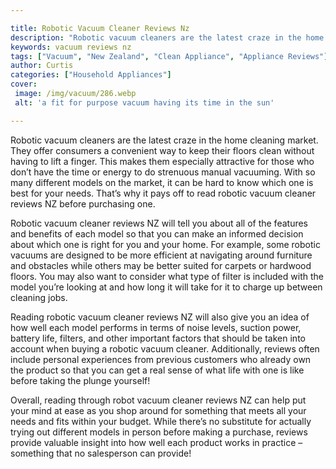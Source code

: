 ```yaml
---

title: Robotic Vacuum Cleaner Reviews Nz
description: "Robotic vacuum cleaners are the latest craze in the home cleaning market. They offer consumers a convenient way to keep their floo...find out now"
keywords: vacuum reviews nz
tags: ["Vacuum", "New Zealand", "Clean Appliance", "Appliance Reviews"]
author: Curtis
categories: ["Household Appliances"]
cover: 
 image: /img/vacuum/286.webp
 alt: 'a fit for purpose vacuum having its time in the sun'

---
```


Robotic vacuum cleaners are the latest craze in the home cleaning market. They offer consumers a convenient way to keep their floors clean without having to lift a finger. This makes them especially attractive for those who don’t have the time or energy to do strenuous manual vacuuming. With so many different models on the market, it can be hard to know which one is best for your needs. That’s why it pays off to read robotic vacuum cleaner reviews NZ before purchasing one.

Robotic vacuum cleaner reviews NZ will tell you about all of the features and benefits of each model so that you can make an informed decision about which one is right for you and your home. For example, some robotic vacuums are designed to be more efficient at navigating around furniture and obstacles while others may be better suited for carpets or hardwood floors. You may also want to consider what type of filter is included with the model you’re looking at and how long it will take for it to charge up between cleaning jobs.

Reading robotic vacuum cleaner reviews NZ will also give you an idea of how well each model performs in terms of noise levels, suction power, battery life, filters, and other important factors that should be taken into account when buying a robotic vacuum cleaner. Additionally, reviews often include personal experiences from previous customers who already own the product so that you can get a real sense of what life with one is like before taking the plunge yourself! 

Overall, reading through robot vacuum cleaner reviews NZ can help put your mind at ease as you shop around for something that meets all your needs and fits within your budget. While there’s no substitute for actually trying out different models in person before making a purchase, reviews provide valuable insight into how well each product works in practice – something that no salesperson can provide!
